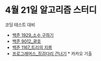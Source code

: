 # 4월 21일 알고리즘 스터디

코딩 테스트 대비

- [백준 1929_소수 구하기](https://www.acmicpc.net/problem/1929)
- [백준 9012_괄호](https://www.acmicpc.net/problem/9012)
- [백준 1167_트리의 지름](https://www.acmicpc.net/problem/1167)
- [프로그래머스_징검다리 건너기](https://programmers.co.kr/learn/courses/30/lessons/64062) * 카카오 기출